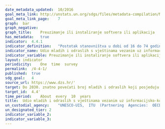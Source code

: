 ```yaml
---	
date_metadata_updated:	10/2016
goal_meta_link:	http://unstats.un.org/sdgs/files/metadata-compilation/Metadata-Goal-4.pdf'
goal_meta_link_page:	7
graph:	bar
graph_negative:	
graph_title:	Preuzimanje ili instaliranje softvera ili aplikacija
has_metadata:	true
indicator:	4.4.1
indicator_definition:	"Postotak stanovništva u dobi od 16 do 74 godine koji su izvršavali određene aktivnosti povezane s računalom u posljednja tri mjeseca. Računalne aktivnosti za mjerenje IKT vještina su sljedeće: kopiranje ili premještanje datoteka između mapa, uređaja ili na oblaku, preuzimanje ili instaliranje softvera ili aplikacija, promjena postavki softvera, aplikacija ili uređaja, korištenje softvera za obradu teksta, kreiranje datoteka koje sadrže elemente kao što su tekst, slika, tablica, grafikon, animacija ili zvuk, korištenje softvera za tablične kalkulacije, korištenje  naprednih značajki softvera za tablične kalkulacije (funkcije, formule, makronaredbe), uređivanje fotografija, videozapisa ili audio datoteka, pisanje koda u programskom jeziku. Računalo podrazumijeva stolno računalo, prijenosno računalo (laptop), tablete (ili slično ručno računalo) ili mobilni telefon. Većina pojedinaca izvršit će više od jedne aktivnosti i stoga se očekuje više pozitivnih odgovora." 
indicator_name:	Udio mladih i odraslih s vještinama vezanim uz informacijsko-komunikacijsku tehnologiju (IKT), prema vrsti vještine
indicator_variable:	Preuzimanje ili instaliranje softvera ili aplikacija (%)
layout:	indicator
periodicity:	One  time  survey
permalink:	/4-4-1/
published:	true
sdg_goal:	4
source_url:	https://www.dzs.hr/'
target:	Do 2030. znatno povećati broj mladih i odraslih koji posjeduju relevantne vještine, uključujući tehničke i strukovne, za potrebe zapošljavanja, dobre poslove i poduzetništvo
target_id:	4.4'
time_period:	About  every  10  years
title:	Udio mladih i odraslih s vještinama vezanim uz informacijsko-komunikacijsku tehnologiju (IKT), prema vrsti vještine
un_custodial_agency:	"UNESCO-UIS,  ITU  (Partnering  Agencies:  OECD)"
un_designated_tier:	2
indicator_variable_2:	
indicator_variable_3:	
---	
```

